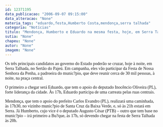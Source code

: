 ```yaml
---
id: 12371195
data_publicacao: "2006-09-07 09:15:00"
data_alteracao: "None"
materia_tags: "eduardo,festa,Humberto Costa,mendonça,serra talhada"
categoria: "Notícias"
titulo: "Mendonça, Humberto e Eduardo na mesma festa, hoje, em Serra Talhada"
sutia: "None"
chapeu: "None"
autor: "None"
imagem: "None"
---
```

<p><P><FONT face=Verdana>Os três principais candidatos ao governo do Estado poderão se cruzar, hoje à noite, em Serra Talhada, no Sertão do Pajeú. Em campanha, eles vão participar da Festa de Nossa Senhora da Penha, a padroeira do munic?pio, que deve reunir cerca de 30 mil pessoas, à noite, na praça central.</FONT></P></p>
<p><P><FONT face=Verdana>O primeiro a chegar será Eduardo, que tem o apoio do deputado Inocêncio Oliveira (PL), forte liderança da cidade. Às 17h, Eduardo participa de uma carreata pelas ruas centrais.</FONT></P></p>
<p><P><FONT face=Verdana>Mendonça, que tem o apoio do prefeito Carlos Evandro (PL), realizará uma caminhada, às 17h30, no vizinho munic?pio de Santa Cruz da Baixa Verde, e, só às 21h estará em Serra. Já Humberto, cujo vice é o deputado Augusto César (PTB) – outro que tem base no munic?pio – irá primeiro a Bu?que, às 17h, só devendo chegar na festa de Serra Talhada às 20h.</FONT><BR></P> </p>
